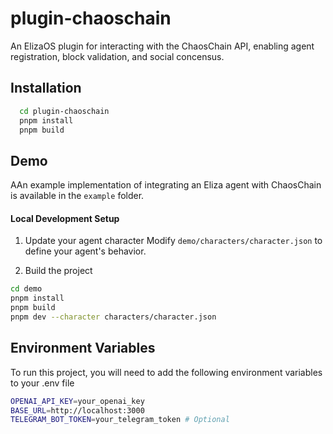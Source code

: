 
# plugin-chaoschain

An ElizaOS plugin for interacting with the ChaosChain API, enabling agent registration, block validation, and social concensus.


## Installation

```bash
  cd plugin-chaoschain
  pnpm install
  pnpm build
```
    
## Demo

AAn example implementation of integrating an Eliza agent with ChaosChain is available in the `example` folder. 

#### Local Development Setup
1. Update your agent character 
Modify `demo/characters/character.json` to define your agent's behavior.

2. Build the project
```bash
cd demo
pnpm install
pnpm build
pnpm dev --character characters/character.json
```



## Environment Variables

To run this project, you will need to add the following environment variables to your .env file
```bash
OPENAI_API_KEY=your_openai_key
BASE_URL=http://localhost:3000
TELEGRAM_BOT_TOKEN=your_telegram_token # Optional
```
